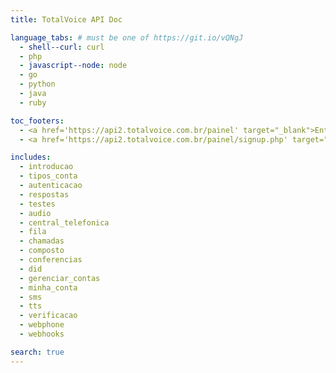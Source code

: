 ```yaml
---
title: TotalVoice API Doc

language_tabs: # must be one of https://git.io/vQNgJ
  - shell--curl: curl
  - php
  - javascript--node: node
  - go
  - python
  - java
  - ruby

toc_footers:
  - <a href='https://api2.totalvoice.com.br/painel' target="_blank">Entrar</a>
  - <a href='https://api2.totalvoice.com.br/painel/signup.php' target="_blank">Criar Conta</a>

includes:
  - introducao
  - tipos_conta
  - autenticacao
  - respostas
  - testes
  - audio
  - central_telefonica
  - fila
  - chamadas
  - composto
  - conferencias
  - did
  - gerenciar_contas
  - minha_conta
  - sms
  - tts
  - verificacao
  - webphone
  - webhooks

search: true
---
```





